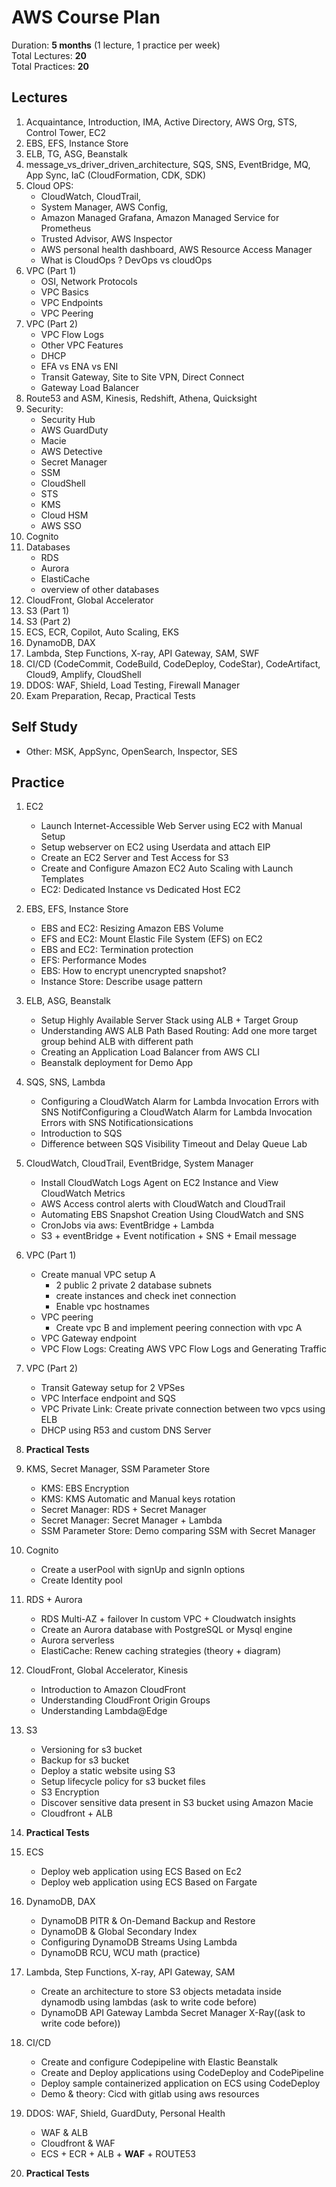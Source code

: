 # AWS Course Plan

Duration: **5 months** (1 lecture, 1 practice per week)  
Total Lectures: **20**  
Total Practices: **20**

## Lectures

1. Acquaintance, Introduction, IMA, Active Directory, AWS Org, STS, Control Tower, EC2
2. EBS, EFS, Instance Store
3. ELB, TG, ASG, Beanstalk
4. message_vs_driver_driven_architecture, SQS, SNS, EventBridge, MQ, App Sync, IaC (CloudFormation, CDK, SDK)
5. Cloud OPS: 
   - CloudWatch, CloudTrail, 
   - System Manager, AWS Config,
   - Amazon Managed Grafana, Amazon Managed Service for Prometheus 
   - Trusted Advisor, AWS Inspector
   - AWS personal health dashboard, AWS Resource Access Manager
   - What is CloudOps ? DevOps vs cloudOps
6. VPC (Part 1)
    - OSI, Network Protocols
    - VPC Basics
    - VPC Endpoints
    - VPC Peering
7. VPC (Part 2)
    - VPC Flow Logs
    - Other VPC Features
    - DHCP
    - EFA vs ENA vs ENI
    - Transit Gateway, Site to Site VPN, Direct Connect
    - Gateway Load Balancer
8. Route53 and ASM, Kinesis, Redshift, Athena, Quicksight
9. Security: 
    - Security Hub
    - AWS GuardDuty
    - Macie
    - AWS Detective
    - Secret Manager
    - SSM
    - CloudShell
    - STS
    - KMS
    - Cloud HSM
    - AWS SSO
10. Cognito
11. Databases
    - RDS
    - Aurora
    - ElastiCache 
    - overview of other databases
12. CloudFront, Global Accelerator
13. S3 (Part 1)
14. S3 (Part 2)
15. ECS, ECR, Copilot, Auto Scaling, EKS
16. DynamoDB, DAX
17. Lambda, Step Functions, X-ray, API Gateway, SAM, SWF
18. CI/CD (CodeCommit, CodeBuild, CodeDeploy, CodeStar), CodeArtifact, Cloud9, Amplify, CloudShell
19. DDOS: WAF, Shield, Load Testing, Firewall Manager
20. Exam Preparation, Recap, Practical Tests

## Self Study

* Other: MSK, AppSync, OpenSearch, Inspector, SES

## Practice

1. EC2
    * Launch Internet-Accessible Web Server using EC2 with Manual Setup
    * Setup webserver on EC2 using Userdata and attach EIP
    * Create an EC2 Server and Test Access for S3
    * Create and Configure Amazon EC2 Auto Scaling with Launch Templates
    * EC2: Dedicated Instance vs Dedicated Host EC2
   
2. EBS, EFS, Instance Store
    * EBS and EC2: Resizing Amazon EBS Volume
    * EFS and EC2: Mount Elastic File System (EFS) on EC2
    * EBS and EC2: Termination protection
    * EFS: Performance Modes
    * EBS: How to encrypt unencrypted snapshot?
    * Instance Store: Describe usage pattern
   
3. ELB, ASG, Beanstalk
    * Setup Highly Available Server Stack using ALB + Target Group
    * Understanding AWS ALB Path Based Routing: Add one more target group behind ALB with different path
    * Creating an Application Load Balancer from AWS CLI
    * Beanstalk deployment for Demo App
   
4. SQS, SNS, Lambda
    * Configuring a CloudWatch Alarm for Lambda Invocation Errors with SNS NotifConfiguring a CloudWatch Alarm for Lambda Invocation Errors with SNS Notificationsications
    * Introduction to SQS
    * Difference between SQS Visibility Timeout and Delay Queue Lab
   
5. CloudWatch, CloudTrail, EventBridge, System Manager
    * Install CloudWatch Logs Agent on EC2 Instance and View CloudWatch Metrics
    * AWS Access control alerts with CloudWatch and CloudTrail
    * Automating EBS Snapshot Creation Using CloudWatch and SNS
    * CronJobs via aws: EventBridge + Lambda
    * S3 + eventBridge + Event notification + SNS + Email message
   
6. VPC (Part 1)
    * Create manual VPC setup A
      * 2 public 2 private 2 database subnets
      * create instances and check inet connection
      * Enable vpc hostnames
    * VPC peering
      * Create vpc B and implement peering connection with vpc A
    * VPC Gateway endpoint
    * VPC Flow Logs: Creating AWS VPC Flow Logs and Generating Traffic
   
7. VPC (Part 2)
    * Transit Gateway setup for 2 VPSes 
    * VPC Interface endpoint and SQS
    * VPC Private Link: Create private connection between two vpcs using ELB
    * DHCP using R53 and custom DNS Server

8. **Practical Tests**

9. KMS, Secret Manager, SSM Parameter Store
    * KMS: EBS Encryption
    * KMS: KMS Automatic and Manual keys rotation
    * Secret Manager: RDS + Secret Manager
    * Secret Manager: Secret Manager + Lambda
    * SSM Parameter Store: Demo comparing SSM with Secret Manager
   
10. Cognito
    * Create a userPool with signUp and signIn options
    * Create Identity pool
    
11. RDS + Aurora
    * RDS Multi-AZ + failover In custom VPC + Cloudwatch insights
    * Create an Aurora database with PostgreSQL or Mysql engine
    * Aurora serverless
    * ElastiCache: Renew caching strategies (theory + diagram)
    
12. CloudFront, Global Accelerator, Kinesis
    * Introduction to Amazon CloudFront
    * Understanding CloudFront Origin Groups
    * Understanding Lambda@Edge
    
13. S3
    * Versioning for s3 bucket
    * Backup for s3 bucket
    * Deploy a static website using S3
    * Setup lifecycle policy for s3 bucket files
    * S3 Encryption
    * Discover sensitive data present in S3 bucket using Amazon Macie
    * Cloudfront + ALB

14. **Practical Tests**

15. ECS
    * Deploy web application using ECS Based on Ec2
    * Deploy web application using ECS Based on Fargate

16. DynamoDB, DAX
    * DynamoDB PITR & On-Demand Backup and Restore
    * DynamoDB & Global Secondary Index
    * Configuring DynamoDB Streams Using Lambda
    * DynamoDB RCU, WCU math (practice)

17. Lambda, Step Functions, X-ray, API Gateway, SAM
    * Create an architecture to store S3 objects metadata inside dynamodb using lambdas (ask to write code before)
    * DynamoDB API Gateway Lambda Secret Manager X-Ray((ask to write code before))

18. CI/CD
    * Create and configure Codepipeline with Elastic Beanstalk
    * Create and Deploy applications using CodeDeploy and CodePipeline
    * Deploy sample containerized application on ECS using CodeDeploy
    * Demo & theory: Cicd with gitlab using aws resources

19. DDOS: WAF, Shield, GuardDuty, Personal Health
    * WAF & ALB
    * Cloudfront & WAF
    * ECS + ECR + ALB + **WAF** + ROUTE53

20. **Practical Tests** 
